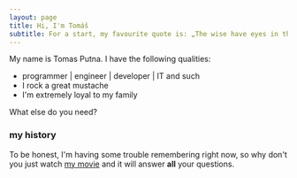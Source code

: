 ```yaml
---
layout: page
title: Hi, I'm Tomáš
subtitle: For a start, my favourite quote is: „The wise have eyes in their heads, while the fool walks in the darkness“
---
```


My name is Tomas Putna. I have the following qualities:

- programmer | engineer | developer | IT and such
- I rock a great mustache
- I'm extremely loyal to my family

What else do you need?

### my history

To be honest, I'm having some trouble remembering right now, so why don't you just watch [my movie](http://en.wikipedia.org/wiki/The_Princess_Bride_%28film%29) and it will answer **all** your questions.
